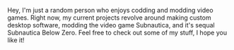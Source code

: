 Hey, I'm just a random person who enjoys codding and modding video games.
Right now, my current projects revolve around making custom desktop software, modding the video game Subnautica, and it's sequal Subnautica Below Zero.
Feel free to check out some of my stuff, I hope you like it!
